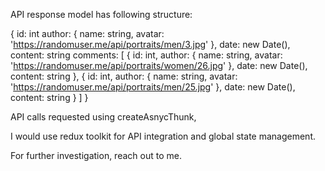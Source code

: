 API response model has following structure:

{
        id: int
        author: {
          name: string,
          avatar: 'https://randomuser.me/api/portraits/men/3.jpg'
        },
        date: new Date(),
        content:
          string
        comments: [
          {
            id: int,
            author: {
              name: string,
              avatar: 'https://randomuser.me/api/portraits/women/26.jpg'
            },
            date: new Date(),
            content:
              string
          },
          {
            id: int,
            author: {
              name: string,
              avatar: 'https://randomuser.me/api/portraits/men/25.jpg'
            },
            date: new Date(),
            content:
              string
          }
        ]
      }

API calls requested using createAsnycThunk,

I would use redux toolkit for API integration and global state management.

For further investigation, reach out to me.


